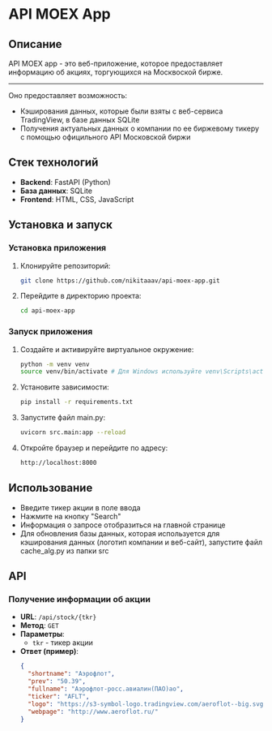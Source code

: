 # API MOEX App

## Описание

API MOEX app - это веб-приложение, которое предоставляет информацию об акциях, торгующихся на Москвоской бирже.

---

Оно предоставляет возможность:

- Кэширования данных, которые были взяты с веб-сервиса TradingView, в базе данных SQLite
- Получения актуальных данных о компании по ее биржевому тикеру с помощью официльного API Московской биржи

## Стек технологий

- **Backend**: FastAPI (Python)
- **База данных**: SQLite
- **Frontend**: HTML, CSS, JavaScript

## Установка и запуск

### Установка приложения

1. Клонируйте репозиторий:
    
    ```sh
    git clone https://github.com/nikitaaav/api-moex-app.git
   ```

2. Перейдите в директорию проекта:

   ```sh
   cd api-moex-app
   ```

### Запуск приложения

1. Создайте и активируйте виртуальное окружение:

   ```sh
   python -m venv venv
   source venv/bin/activate # Для Windows используйте venv\Scripts\activate
   ```

2. Установите зависимости:

   ```sh
   pip install -r requirements.txt
   ```

3. Запустите файл main.py:

   ```sh
   uvicorn src.main:app --reload
   ```

4. Откройте браузер и перейдите по адресу:

   ```sh
   http://localhost:8000
   ```

## Использование

- Введите тикер акции в поле ввода
- Нажмите на кнопку "Search"
- Информация о запросе отобразиться на главной странице
- Для обновления базы данных, которая используется для кэширования данных (логотип компании и веб-сайт), запустите файл cache_alg.py из папки src

## API

### Получение информации об акции

- **URL**: `/api/stock/{tkr}`
- **Метод**: `GET`
- **Параметры**:
  - `tkr` - тикер акции
- **Ответ (пример)**:
  ```json
  {
    "shortname": "Аэрофлот",
    "prev": "50.39",
    "fullname": "Аэрофлот-росс.авиалин(ПАО)ао",
    "ticker": "AFLT",
    "logo": "https://s3-symbol-logo.tradingview.com/aeroflot--big.svg",
    "webpage": "http://www.aeroflot.ru/"
  }
  ```
